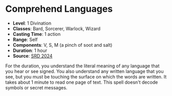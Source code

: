# Comprehend Languages

- **Level**: 1 Divination
- **Classes**: Bard, Sorcerer, Warlock, Wizard
- **Casting Time**: 1 action
- **Range**: Self
- **Components**: V, S, M (a pinch of soot and salt)
- **Duration**: 1 hour
- **Source**: [SRD 2024](../../../srds/SRD_2024.pdf)

For the duration, you understand the literal meaning of any language that you hear or see signed. You also understand any written language that you see, but you must be touching the surface on which the words are written. It takes about 1 minute to read one page of text. This spell doesn't decode symbols or secret messages.

